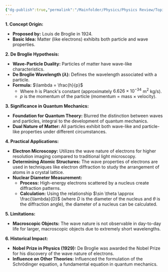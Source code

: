 ```yaml
---
{"dg-publish":true,"permalink":"/Mainfolder/Physics/Physics Review/Topics/De Broglie Wave/"}
---
```



**1. Concept Origin:**
   - **Proposed by:** Louis de Broglie in 1924.
   - **Basic Idea:** Matter (like electrons) exhibits both particle and wave properties.

**2. De Broglie Hypothesis:**
   - **Wave-Particle Duality:** Particles of matter have wave-like characteristics.
   - **De Broglie Wavelength ($\lambda$):** Defines the wavelength associated with a particle.
   - **Formula:** $\lambda = \frac{h}{p}$
     - Where $h$ is Planck's constant (approximately $6.626 \times 10^{-34}$ m$^2$ kg/s).
     - $p$ is the momentum of the particle (momentum = mass $\times$ velocity).

**3. Significance in Quantum Mechanics:**
   - **Foundation for Quantum Theory:** Blurred the distinction between waves and particles, integral to the development of quantum mechanics.
   - **Dual Nature of Matter:** All particles exhibit both wave-like and particle-like properties under different circumstances.

**4. Practical Applications:**
   - **Electron Microscopy:** Utilizes the wave nature of electrons for higher resolution imaging compared to traditional light microscopy.
   - **Determining Atomic Structures:** The wave properties of electrons are used in techniques like electron diffraction to study the arrangement of atoms in a crystal lattice.
   - **Nuclear Diameter Measurement:**
     - **Process:** High-energy electrons scattered by a nucleus create diffraction patterns.
     - **Calculation:** Using the relationship $\sin \theta \approx \frac{\lambda}{D}$ (where $D$ is the diameter of the nucleus and $\theta$ is the diffraction angle), the diameter of a nucleus can be calculated.

**5. Limitations:**
   - **Macroscopic Objects:** The wave nature is not observable in day-to-day life for larger, macroscopic objects due to extremely short wavelengths.

**6. Historical Impact:**
   - **Nobel Prize in Physics (1929):** De Broglie was awarded the Nobel Prize for his discovery of the wave nature of electrons.
   - **Influence on Other Theories:** Influenced the formulation of the Schrödinger equation, a fundamental equation in quantum mechanics.
